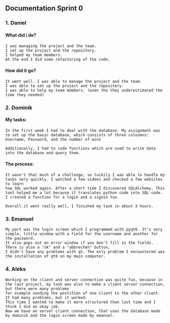 ## Documentation Sprint 0


### 1. Daniel

#### What did i do?
    I was managing the project and the team.
    I set up the project and the repository.
    I helped my team members.
    At the end I did some refactoring of the code.    

#### How did it go?
    It went well. I was able to manage the project and the team.
    I was able to set up the project and the repository.
    I was able to help my team members. (even tho they underestimated the time they needed)


### 2. Dominik


#### My tasks:
    In the first week I had to deal with the database. My assignment was to set up the basic database, which consists of three coloumns:
    Username, Password, and the number of wins
    
    Additionally, I had to code functions which are used to write data into the database and query them.

#### The process:
    It wasn't that much of a challenge, so luckily I was able to handle my tasks very quickly. I watched a few videos and checked a few websites to learn
    how SQL worked again. After a short time I discovered SQLAlchemy. This tool helped me a lot because it translates python code into SQL code.
    I created a function for a login and a signin too.
    
    Overall it went really well, I finished my task in about 3 hours.

### 3. Emanuel

    My part was the login screen which I programmed with pyqt6. It's very simple, little window with a field for the username and another for the password. 
    It also pops out an error window if you don't fill in the fields. There is also a "ok" and a "abbrechen" button.
    I didn't have any problems with qt. The only problem I encountered was the installation of qt6 on my main computer.

### 4. Aleks
    
    Working on the client and server connection was quite fun, because in the last project, my task was also to make a client server connection, but there were many problems
    for example sending the postition of one client to the other client. It had many problems, but it worked.
    This time I wanted to make it more structured than last time and I think I did an okay job. 
    Now we have an server client connection, that uses the database made by dominik and the login screen made by emanuel. 



